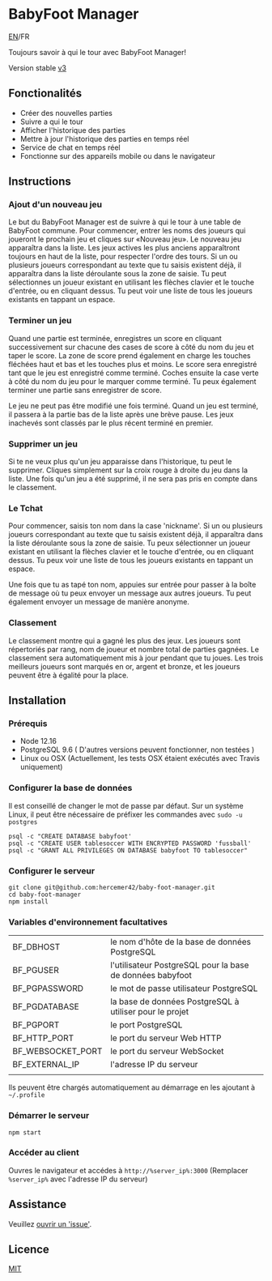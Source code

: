 # BabyFoot Manager
[EN](readme.md)/FR

Toujours savoir à qui le tour avec BabyFoot Manager!

Version stable [v3](https://github.com/hercemer42/baby-foot-manager/tree/3)

## Fonctionalités

* Créer des nouvelles parties
* Suivre a qui le tour
* Afficher l'historique des parties
* Mettre à jour l'historique des parties en temps réel
* Service de chat en temps réel
* Fonctionne sur des appareils mobile ou dans le navigateur

## Instructions 

### Ajout d'un nouveau jeu
Le but du BabyFoot Manager est de suivre à qui le tour à une table de BabyFoot commune.
Pour commencer, entrer les noms des joueurs qui joueront le prochain jeu et cliques sur «Nouveau jeu».
Le nouveau jeu apparaîtra dans la liste.
Les jeux actives les plus anciens apparaîtront toujours en haut de la liste, pour respecter l'ordre des tours.
Si un ou plusieurs joueurs correspondant au texte que tu saisis existent déjà, il apparaîtra dans la liste déroulante sous la zone de saisie.
Tu peut sélectionnes un joueur existant en utilisant les flèches clavier et le touche d'entrée, ou en cliquant dessus.
Tu peut voir une liste de tous les joueurs existants en tappant un espace.

### Terminer un jeu
Quand une partie est terminée, enregistres un score en cliquant successivement sur chacune des cases de score à côté du nom du jeu et taper le score.
La zone de score prend également en charge les touches fléchées haut et bas et les touches plus et moins.
Le score sera enregistré tant que le jeu est enregistré comme terminé.
Coches ensuite la case verte à côté du nom du jeu pour le marquer comme terminé. Tu peux également terminer une partie sans enregistrer de score.

Le jeu ne peut pas être modifié une fois terminé.
Quand un jeu est terminé, il passera à la partie bas de la liste après une brève pause. Les jeux inachevés sont classés par le plus récent terminé en premier.

### Supprimer un jeu
Si te ne veux plus qu'un jeu apparaisse dans l'historique, tu peut le supprimer. Cliques simplement sur la croix rouge à droite du jeu dans la liste.
Une fois qu'un jeu a été supprimé, il ne sera pas pris en compte dans le classement.

### Le Tchat
Pour commencer, saisis ton nom dans la case 'nickname'.
Si un ou plusieurs joueurs correspondant au texte que tu saisis existent déjà, il apparaîtra dans la liste déroulante sous la zone de saisie.
Tu peux sélectionner un joueur existant en utilisant la flèches clavier et le touche d'entrée, ou en cliquant dessus.
Tu peux voir une liste de tous les joueurs existants en tappant un espace.

Une fois que tu as tapé ton nom, appuies sur entrée pour passer à la boîte de message où tu peux envoyer un message aux autres joueurs.
Tu peut également envoyer un message de manière anonyme.

### Classement
Le classement montre qui a gagné les plus des jeux. Les joueurs sont répertoriés par rang, nom de joueur et nombre total de parties gagnées.  Le classement sera automatiquement mis à jour pendant que tu joues. Les trois meilleurs joueurs sont marqués en or, argent et bronze, et les joueurs peuvent être à égalité pour la place.

## Installation

### Prérequis

  - Node 12.16
  - PostgreSQL 9.6 ( D'autres versions peuvent fonctionner, non testées )
  - Linux ou OSX  (Actuellement, les tests OSX étaient exécutés avec Travis uniquement)
  
### Configurer la base de données

Il est conseillé de changer le mot de passe par défaut.
Sur un système Linux, il peut être nécessaire de préfixer les commandes avec ```sudo -u postgres```

```
psql -c "CREATE DATABASE babyfoot'
psql -c "CREATE USER tablesoccer WITH ENCRYPTED PASSWORD 'fussball'
psql -c "GRANT ALL PRIVILEGES ON DATABASE babyfoot TO tablesoccer"
```

### Configurer le serveur

```
git clone git@github.com:hercemer42/baby-foot-manager.git
cd baby-foot-manager
npm install
```

### Variables d'environnement facultatives

|                   |                                                           |
|-------------------|:----------------------------------------------------------|
| BF_DBHOST         | le nom d'hôte de la base de données PostgreSQL            |
| BF_PGUSER         | l'utilisateur PostgreSQL pour la base de données babyfoot |
| BF_PGPASSWORD     | le mot de passe utilisateur PostgreSQL                    |
| BF_PGDATABASE     | la base de données PostgreSQL à utiliser pour le projet   |
| BF_PGPORT         | le port PostgreSQL                                        |
| BF_HTTP_PORT      | le port du serveur Web HTTP                               |
| BF_WEBSOCKET_PORT | le port du serveur WebSocket                              |
| BF_EXTERNAL_IP    | l'adresse IP du serveur                                   |
|                   |                                                           |

Ils peuvent être chargés automatiquement au démarrage en les ajoutant à ```~/.profile```

### Démarrer le serveur
```npm start```

### Accéder au client
Ouvres le navigateur et accédes à ```http://%server_ip%:3000``` (Remplacer ```%server_ip%``` avec l'adresse IP du serveur)

## Assistance

Veuillez [ouvrir un 'issue'](https://github.com/hercemer42/baby-foot-manager/issues/new).

## Licence

[MIT](LICENSE.md)
